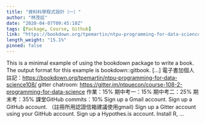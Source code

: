 ```yaml
---
title: "資料科學程式設計（一）"
author: "林茂廷"
date: "2020-04-07T09:45:10Z"
tags: [Package, Course, Github]
link: "https://bookdown.org/tpemartin/ntpu-programming-for-data-science108/"
length_weight: "15.1%"
pinned: false
---
```


This is a minimal example of using the bookdown package to write a book. The output format for this example is bookdown::gitbook. [...] 電子書加個人註記：https://bookdown.org/tpemartin/ntpu-programming-for-data-science108/ gitter chatroom: https://gitter.im/ntpuecon/course-108-2-programming-for-data-science 作業：15% 期中考一：15%
期中考二：25%
期末考：35% 課堂GitHub commits：10% Sign up a Gmail account. Sign up a GitHub account. （註冊所用認證信箱建議使用gmail) Sign up a Gitter account using your GitHub account. Sign up a Hypothes.is account. Install R, ...
